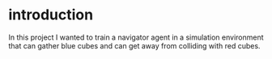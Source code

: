 # introduction
In this project I wanted to train a navigator agent in a simulation environment that can gather blue cubes and can get away from colliding with red cubes.
